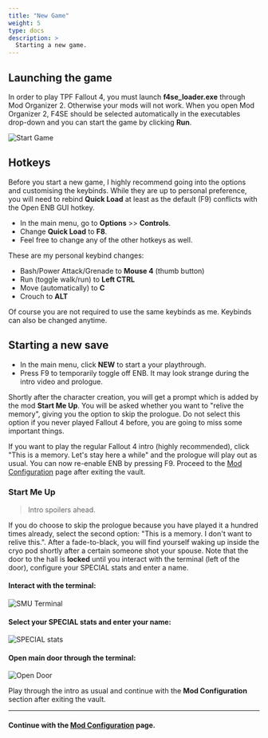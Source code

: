 ```yaml
---
title: "New Game"
weight: 5
type: docs
description: >
  Starting a new game.
---
```


## Launching the game

In order to play TPF Fallout 4, you must launch **f4se_loader.exe** through Mod Organizer 2. Otherwise your mods will not work. When you open Mod Organizer 2, F4SE should be selected automatically in the executables drop-down and you can start the game by clicking **Run**. 

![Start Game](/Pictures/fallout/new-game/run-f4se.png)

## Hotkeys

Before you start a new game, I highly recommend going into the options and customising the keybinds. While they are up to personal preference, you will need to rebind **Quick Load** at least as the default (F9) conflicts with the Open ENB GUI hotkey.

- In the main menu, go to **Options** >> **Controls**.
- Change **Quick Load** to **F8**.
- Feel free to change any of the other hotkeys as well.

These are my personal keybind changes:

- Bash/Power Attack/Grenade to **Mouse 4** (thumb button)
- Run (toggle walk/run) to **Left CTRL**
- Move (automatically) to **C**
- Crouch to **ALT**

Of course you are not required to use the same keybinds as me. Keybinds can also be changed anytime.

## Starting a new save

- In the main menu, click **NEW** to start a your playthrough.
- Press F9 to temporarily toggle off ENB. It may look strange during the intro video and prologue.

Shortly after the character creation, you will get a prompt which is added by the mod **Start Me Up**. You will be asked whether you want to "relive the memory", giving you the option to skip the prologue. Do not select this option if you never played Fallout 4 before, you are going to miss some important things.

If you want to play the regular Fallout 4 intro (highly recommended), click "This is a memory. Let's stay here a while" and the prologue will play out as usual. You can now re-enable ENB by pressing F9. Proceed to the [Mod Configuration](https://thephoenixflavour.com/fallout/installation/mod-configuration/) page after exiting the vault.

### Start Me Up

> Intro spoilers ahead.

If you do choose to skip the prologue because you have played it a hundred times already, select the second option: "This is a memory. I don't want to relive this.". After a fade-to-black, you will find yourself waking up inside the cryo pod shortly after a certain someone shot your spouse. Note that the door to the hall is **locked** until you interact with the terminal (left of the door), configure your SPECIAL stats and enter a name.

#### **Interact with the terminal:**

![SMU Terminal](/Pictures/fallout/installation/smu-terminal.jpg)

#### **Select your SPECIAL stats and enter your name:**

![SPECIAL stats](/Pictures/fallout/installation/special-stats.jpg)

#### **Open main door through the terminal:**

![Open Door](/Pictures/fallout/installation/open-door.jpg)

Play through the intro as usual and continue with the **Mod Configuration** section after exiting the vault.

---

#### Continue with the [Mod Configuration](https://thephoenixflavour.com/fallout/installation/mod-configuration/) page.